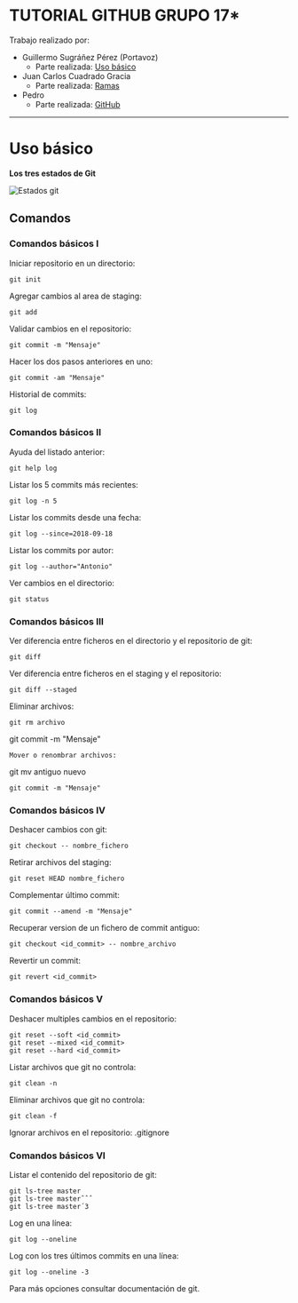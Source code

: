 TUTORIAL GITHUB GRUPO 17*
==========================

Trabajo realizado por:
* Guillermo Sugráñez Pérez (Portavoz)
	* Parte realizada: [Uso básico](#uso-básico)
* Juan Carlos Cuadrado Gracia
	* Parte realizada: [Ramas](#ramas)
* Pedro
	* Parte realizada: [GitHub](#github)

---

# Uso básico #

**Los tres estados de Git**

![Estados git](https://raw.githubusercontent.com/p92supeg/practica1/master/P1_IngenieriaSoftware_VersionImprimible.bmp)

## Comandos


### Comandos básicos I

Iniciar repositorio en un directorio:

	git init

Agregar cambios al area de staging:

	git add

Validar cambios en el repositorio:

	git commit -m "Mensaje"

Hacer los dos pasos anteriores en uno:

	git commit -am "Mensaje"

Historial de commits:

	git log
	
### Comandos básicos II

Ayuda del listado anterior:

	git help log

Listar los 5 commits más recientes:

	git log -n 5

Listar los commits desde una fecha:

	git log --since=2018-09-18

Listar los commits por autor:

	git log --author="Antonio"

Ver cambios en el directorio:

	git status

### Comandos básicos III

Ver diferencia entre ficheros en el directorio y el repositorio de git:

	git diff

Ver diferencia entre ficheros en el staging y el repositorio:

	git diff --staged

Eliminar archivos:

	git rm archivo

git commit -m "Mensaje"

	Mover o renombrar archivos:

git mv antiguo nuevo

	git commit -m "Mensaje"

### Comandos básicos IV

Deshacer cambios con git:

	git checkout -- nombre_fichero

Retirar archivos del staging:

	git reset HEAD nombre_fichero

Complementar último commit:

	git commit --amend -m "Mensaje"

Recuperar version de un fichero de commit antiguo:

	git checkout <id_commit> -- nombre_archivo

Revertir un commit:

	git revert <id_commit>

### Comandos básicos V

Deshacer multiples cambios en el repositorio:

	git reset --soft <id_commit>
	git reset --mixed <id_commit>
	git reset --hard <id_commit>

Listar archivos que git no controla:

	git clean -n

Eliminar archivos que git no controla:

	git clean -f

Ignorar archivos en el repositorio: .gitignore

### Comandos básicos VI

Listar el contenido del repositorio de git:

	git ls-tree master
	git ls-tree masterˆˆˆ
	git ls-tree master´3

Log en una línea:

	git log --oneline

Log con los tres últimos commits en una línea:

	git log --oneline -3

Para más opciones consultar documentación de git.

